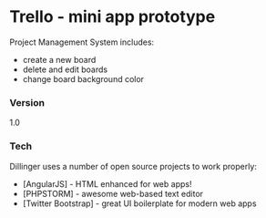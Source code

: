 # Trello - mini app prototype

Project Management System includes:

  - create a new board
  - delete and edit boards
  - change board background color

### Version
1.0

### Tech

Dillinger uses a number of open source projects to work properly:

* [AngularJS] - HTML enhanced for web apps!
* [PHPSTORM] - awesome web-based text editor
* [Twitter Bootstrap] - great UI boilerplate for modern web apps
